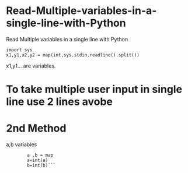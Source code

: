 # Read-Multiple-variables-in-a-single-line-with-Python
Read Multiple variables in a single line with Python


```<python3>
import sys
x1,y1,x2,y2 = map(int,sys.stdin.readline().split())
```

 x1,y1... are variables.
 
# To take multiple user input in single line use 2 lines avobe




# 2nd Method 

a,b variables 

```map = input().split(" ")
        a ,b = map
        a=int(a)
        b=int(b)```

